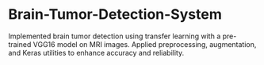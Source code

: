# Brain-Tumor-Detection-System
Implemented brain tumor detection using transfer learning with a pre-trained VGG16 model on MRI images. Applied preprocessing, augmentation, and Keras utilities to enhance accuracy and reliability.
